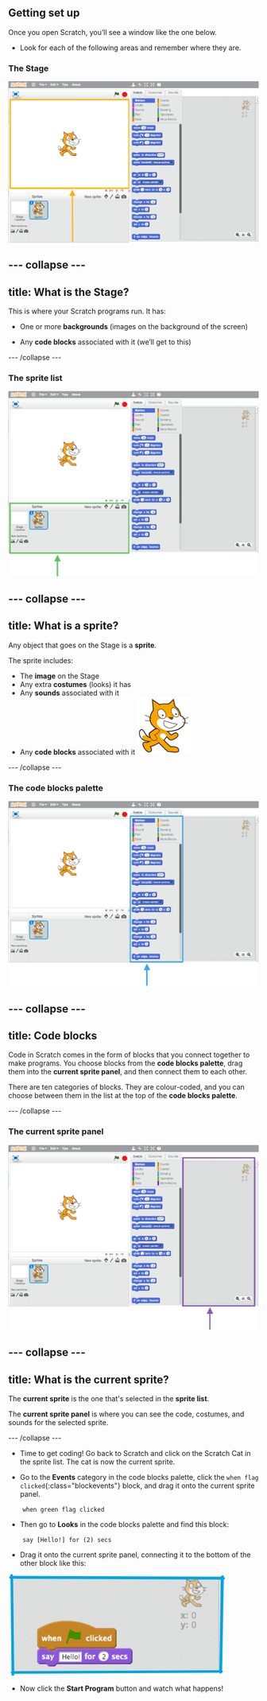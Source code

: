 ## Getting set up

Once you open Scratch, you’ll see a window like the one below.

+ Look for each of the following areas and remember where they are.

### The Stage

 ![Scratch window with the stage highlighted](images/hlStage.png)

--- collapse ---
---
title: What is the Stage?
---
This is where your Scratch programs run. It has:

* One or more **backgrounds** \(images on the background of the screen\)

* Any **code blocks** associated with it \(we’ll get to this\)

--- /collapse ---

### The sprite list

 ![Scratch window with the sprite list highlighted](images/hlSpriteList.png)

--- collapse ---
---
title: What is a sprite?
---

Any object that goes on the Stage is a **sprite**.  

The sprite includes:
* The **image** on the Stage
* Any extra **costumes** \(looks\) it has
* Any **sounds** associated with it
* Any **code blocks** associated with it ![](images/setup2.png)

--- /collapse ---

### The code blocks palette

 ![Scratch window with the blocks pallet highlighted](images/hlBlocksPalette.png)
 
--- collapse ---
---
title: Code blocks
---

Code in Scratch comes in the form of blocks that you connect together to make programs. You choose blocks from the **code blocks palette**, drag them into the **current sprite panel**, and then connect them to each other.

There are ten categories of blocks. They are colour-coded, and you can choose between them in the list at the top of the **code blocks palette**.

--- /collapse ---

### The current sprite panel

 ![Scratch window with the current sprite panel highlighted](images/hlCurrentSpritePanel.png)

--- collapse ---
---
title: What is the current sprite?
---

The **current sprite** is the one that's selected in the **sprite list**.

The **current sprite panel** is where you can see the code, costumes, and sounds for the selected sprite.

--- /collapse ---

+ Time to get coding! Go back to Scratch and click on the Scratch Cat in the sprite list. The cat is now the current sprite.  
   
+ Go to the **Events** category in the code blocks palette, click the `when flag clicked`{:class="blockevents"} block, and drag it onto the current sprite panel.  

```blocks
    when green flag clicked
```

+ Then go to **Looks** in the code blocks palette and find this block:

```blocks
    say [Hello!] for (2) secs
```
+ Drag it onto the current sprite panel, connecting it to the bottom of the other block like this: 

![](images/setup3.png)

+ Now click the **Start Program** button and watch what happens!
